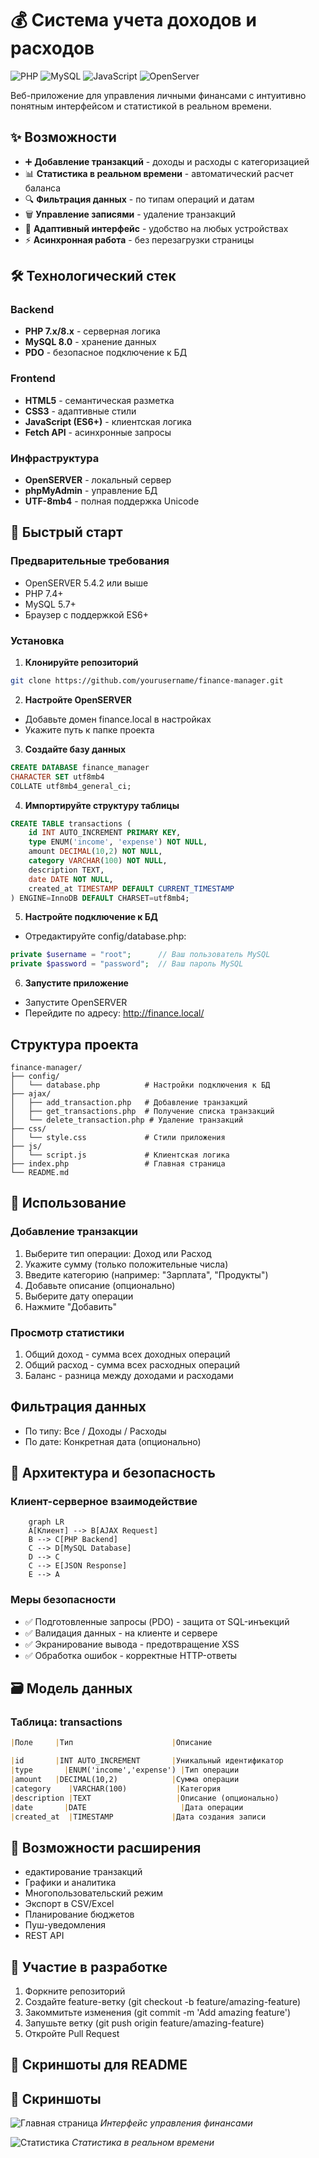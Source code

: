 # 💰 Система учета доходов и расходов

![PHP](https://img.shields.io/badge/PHP-8.x-777BB4?logo=php)
![MySQL](https://img.shields.io/badge/MySQL-8.0-4479A1?logo=mysql)
![JavaScript](https://img.shields.io/badge/JavaScript-ES6+-F7DF1E?logo=javascript)
![OpenServer](https://img.shields.io/badge/OpenServer-5.4.2-00BFFF)

Веб-приложение для управления личными финансами с интуитивно понятным интерфейсом и статистикой в реальном времени.

## ✨ Возможности

- ➕ **Добавление транзакций** - доходы и расходы с категоризацией
- 📊 **Статистика в реальном времени** - автоматический расчет баланса
- 🔍 **Фильтрация данных** - по типам операций и датам
- 🗑️ **Управление записями** - удаление транзакций
- 📱 **Адаптивный интерфейс** - удобство на любых устройствах
- ⚡ **Асинхронная работа** - без перезагрузки страницы

## 🛠️ Технологический стек

### Backend
- **PHP 7.x/8.x** - серверная логика
- **MySQL 8.0** - хранение данных
- **PDO** - безопасное подключение к БД

### Frontend
- **HTML5** - семантическая разметка
- **CSS3** - адаптивные стили
- **JavaScript (ES6+)** - клиентская логика
- **Fetch API** - асинхронные запросы

### Инфраструктура
- **OpenSERVER** - локальный сервер
- **phpMyAdmin** - управление БД
- **UTF-8mb4** - полная поддержка Unicode

## 🚀 Быстрый старт

### Предварительные требования

- OpenSERVER 5.4.2 или выше
- PHP 7.4+
- MySQL 5.7+
- Браузер с поддержкой ES6+

### Установка

1. **Клонируйте репозиторий**
```bash
git clone https://github.com/yourusername/finance-manager.git
```
2. **Настройте OpenSERVER**
- Добавьте домен finance.local в настройках
- Укажите путь к папке проекта

3. **Создайте базу данных**
```sql 
CREATE DATABASE finance_manager 
CHARACTER SET utf8mb4 
COLLATE utf8mb4_general_ci;
```

4. **Импортируйте структуру таблицы**
```sql
CREATE TABLE transactions (
    id INT AUTO_INCREMENT PRIMARY KEY,
    type ENUM('income', 'expense') NOT NULL,
    amount DECIMAL(10,2) NOT NULL,
    category VARCHAR(100) NOT NULL,
    description TEXT,
    date DATE NOT NULL,
    created_at TIMESTAMP DEFAULT CURRENT_TIMESTAMP
) ENGINE=InnoDB DEFAULT CHARSET=utf8mb4;
```

5. **Настройте подключение к БД**
- Отредактируйте config/database.php:
```php
private $username = "root";      // Ваш пользователь MySQL
private $password = "password";  // Ваш пароль MySQL
```

6. **Запустите приложение**
- Запустите OpenSERVER
- Перейдите по адресу: http://finance.local/

## Структура проекта

```text
finance-manager/
├── config/
│   └── database.php          # Настройки подключения к БД
├── ajax/
│   ├── add_transaction.php   # Добавление транзакций
│   ├── get_transactions.php  # Получение списка транзакций
│   └── delete_transaction.php # Удаление транзакций
├── css/
│   └── style.css             # Стили приложения
├── js/
│   └── script.js             # Клиентская логика
├── index.php                 # Главная страница
└── README.md
```

## 🎯 Использование

### Добавление транзакции
1. Выберите тип операции: Доход или Расход
2. Укажите сумму (только положительные числа)
3. Введите категорию (например: "Зарплата", "Продукты")
4. Добавьте описание (опционально)
5. Выберите дату операции
6. Нажмите "Добавить"

### Просмотр статистики
1. Общий доход - сумма всех доходных операций
2. Общий расход - сумма всех расходных операций
3. Баланс - разница между доходами и расходами

## Фильтрация данных
- По типу: Все / Доходы / Расходы
- По дате: Конкретная дата (опционально)

## 🔧 Архитектура и безопасность

### Клиент-серверное взаимодействие

```mermaid
    graph LR
    A[Клиент] --> B[AJAX Request]
    B --> C[PHP Backend]
    C --> D[MySQL Database]
    D --> C
    C --> E[JSON Response]
    E --> A
```

### Меры безопасности
- ✅ Подготовленные запросы (PDO) - защита от SQL-инъекций
- ✅ Валидация данных - на клиенте и сервере
- ✅ Экранирование вывода - предотвращение XSS
- ✅ Обработка ошибок - корректные HTTP-ответы

## 🗃️ Модель данных

### Таблица: transactions


```markdown
|Поле  	  |Тип 						|Описание

|id		  |INT AUTO_INCREMENT		|Уникальный идентификатор
|type	    |ENUM('income','expense') |Тип операции
|amount	  |DECIMAL(10,2)			|Сумма операции
|category    |VARCHAR(100)			 |Категория
|description |TEXT					 |Описание (опционально)
|date		|DATE					  |Дата операции
|created_at  |TIMESTAMP				|Дата создания записи
```

## 🚀 Возможности расширения

- едактирование транзакций
- Графики и аналитика
- Многопользовательский режим
- Экспорт в CSV/Excel
- Планирование бюджетов
- Пуш-уведомления
- REST API

## 🤝 Участие в разработке

1. Форкните репозиторий
2. Создайте feature-ветку (git checkout -b feature/amazing-feature)
3. Закоммитьте изменения (git commit -m 'Add amazing feature')
4. Запушьте ветку (git push origin feature/amazing-feature)
5. Откройте Pull Request

## 🎨 Скриншоты для README

## 📸 Скриншоты

![Главная страница](finance_manager\finance.local\Screenshot_63.png)
*Интерфейс управления финансами*

![Статистика](finance_manager\finance.local\Screenshot_64.png) 
*Статистика в реальном времени*